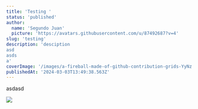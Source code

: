```yaml
---
title: 'Testing '
status: 'published'
author:
  name: 'Segundo Juan'
  picture: 'https://avatars.githubusercontent.com/u/87492687?v=4'
slug: 'testing'
description: 'desciption 
asd
asds
a'
coverImage: '/images/a-fireball-made-of-github-contribution-grids-YyNz.png'
publishedAt: '2024-03-03T13:49:38.563Z'
---
```


asdasd

![](/images/a-fireball-made-of-github-contribution-grids-c2Mz.png)